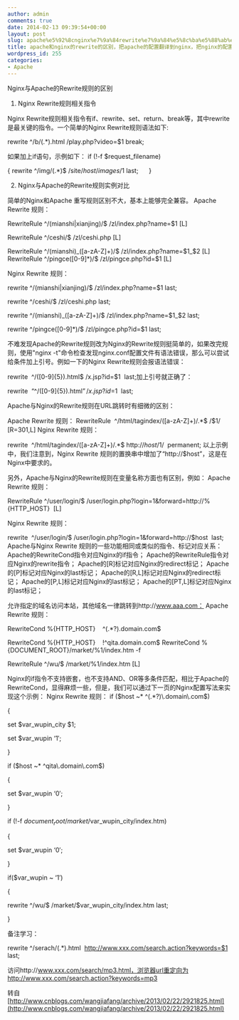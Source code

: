 ```yaml
---
author: admin
comments: true
date: 2014-02-13 09:39:54+00:00
layout: post
slug: apache%e5%92%8cnginx%e7%9a%84rewrite%e7%9a%84%e5%8c%ba%e5%88%ab%ef%bc%8c%e6%8a%8aapache%e7%9a%84%e9%85%8d%e7%bd%ae%e7%bf%bb%e8%af%91%e5%88%b0nginx%ef%bc%8c%e6%8a%8anginx%e7%9a%84%e9%85%8d%e7%bd%ae
title: apache和nginx的rewrite的区别，把apache的配置翻译到nginx，把nginx的配置翻译到apache
wordpress_id: 255
categories:
- Apache
---
```


Nginx与Apache的Rewrite规则的区别
1. Nginx Rewrite规则相关指令

Nginx Rewrite规则相关指令有if、rewrite、set、return、break等，其中rewrite是最关键的指令。一个简单的Nginx Rewrite规则语法如下:



rewrite ^/b/(.*)\.html /play.php?video=$1 break;



如果加上if语句，示例如下：
if (!-f $request_filename)

{ rewrite ^/img/(.*)$ /site/$host/images/$1 last;      }

2. Nginx与Apache的Rewrite规则实例对比

简单的Nginx和Apache 重写规则区别不大，基本上能够完全兼容。
Apache Rewrite 规则：



RewriteRule ^/(mianshi|xianjing)/$ /zl/index.php?name=$1 [L]

RewriteRule ^/ceshi/$ /zl/ceshi.php [L]

RewriteRule ^/(mianshi)_([a-zA-Z]+)/$ /zl/index.php?name=$1_$2 [L] RewriteRule ^/pingce([0-9]*)/$ /zl/pingce.php?id=$1 [L]



Nginx Rewrite 规则：

rewrite ^/(mianshi|xianjing)/$ /zl/index.php?name=$1 last;

rewrite ^/ceshi/$ /zl/ceshi.php last;

rewrite ^/(mianshi)_([a-zA-Z]+)/$ /zl/index.php?name=$1_$2 last;

rewrite ^/pingce([0-9]*)/$ /zl/pingce.php?id=$1 last;

不难发现Apache的Rewrite规则改为Nginx的Rewrite规则挺简单的，如果改完规则，使用"nginx -t"命令检查发现nginx.conf配置文件有语法错误，那么可以尝试给条件加上引号。例如一下的Nginx Rewrite规则会报语法错误：

rewrite  ^/([0-9]{5}).html$ /x.jsp?id=$1  last;加上引号就正确了：

rewrite  “^/([0-9]{5}).html$” /x.jsp?id=$1  last;



Apache与Nginx的Rewrite规则在URL跳转时有细微的区别：

Apache Rewrite 规则：
RewriteRule  ^/html/tagindex/([a-zA-Z]+)/.*$ /$1/ [R=301,L]
Nginx Rewrite 规则：

rewrite  ^/html/tagindex/([a-zA-Z]+)/.*$ http://$host/$1/  permanent;
以上示例中，我们注意到，Nginx Rewrite 规则的置换串中增加了“http://$host”，这是在Nginx中要求的。

另外，Apache与Nginx的Rewrite规则在变量名称方面也有区别，例如：
Apache Rewrite 规则：

RewriteRule ^/user/login/$ /user/login.php?login=1&forward=http://%{HTTP_HOST}  [L]

Nginx Rewrite 规则：

rewrite  ^/user/login/$ /user/login.php?login=1&forward=http://$host  last;
Apache与Nginx Rewrite 规则的一些功能相同或类似的指令、标记对应关系：
Apache的RewriteCond指令对应Nginx的if指令；
Apache的RewriteRule指令对应Nginx的rewrite指令；
Apache的[R]标记对应Nginx的redirect标记；
Apache的[P]标记对应Nginx的last标记；
Apache的[R,L]标记对应Nginx的redirect标记；
Apache的[P,L]标记对应Nginx的last标记；
Apache的[PT,L]标记对应Nginx的last标记；

允许指定的域名访问本站，其他域名一律跳转到http://www.aaa.com：
Apache Rewrite 规则：

RewriteCond %{HTTP_HOST}    ^(.*?)\.domain\.com$

RewriteCond %{HTTP_HOST}    !^qita\.domain\.com$ RewriteCond %{DOCUMENT_ROOT}/market/%1/index.htm -f

RewriteRule ^/wu/$ /market/%1/index.htm [L]

Nginx的if指令不支持嵌套，也不支持AND、OR等多条件匹配，相比于Apache的RewriteCond，显得麻烦一些，但是，我们可以通过下一页的Nginx配置写法来实现这个示例：
Nginx Rewrite 规则：
if ($host ~* ^(.*?)\.domain\.com$)

{

set $var_wupin_city $1;

set $var_wupin ‘1′;

}



if ($host ~* ^qita\.domain\.com$)

{

set $var_wupin ‘0′;

}



if (!-f $document_root/market/$var_wupin_city/index.htm)

{

set $var_wupin ‘0′;

}



if($var_wupin ~ ‘1′)

{

rewrite ^/wu/$ /market/$var_wupin_city/index.htm last;

}



备注学习：


rewrite ^/serach/(.*).html  http://www.xxx.com/search.action?keywords=$1 last;




访问http://www.xxx.com/search/mp3.html，浏览器url重定向为http://www.xxx.com/search.action?keywords=mp3







转自[http://www.cnblogs.com/wangjiafang/archive/2013/02/22/2921825.html](http://www.cnblogs.com/wangjiafang/archive/2013/02/22/2921825.html)
